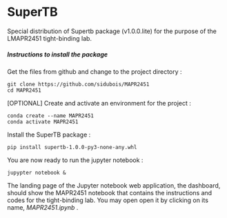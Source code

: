 # SuperTB
Special distribution of Supertb package (v1.0.0.lite) for the purpose of the LMAPR2451 tight-binding lab.

##### Instructions to install the package
Get the files from github and change to the project directory : 
```
git clone https://github.com/sidubois/MAPR2451
cd MAPR2451
```
[OPTIONAL] Create and activate an environment for the project :
```
conda create --name MAPR2451
conda activate MAPR2451
```
Install the SuperTB package : 
```
pip install supertb-1.0.0-py3-none-any.whl
```

You are now ready to run the jupyter notebook :
```
jupypter notebook &
```
The landing page of the Jupyter notebook web application, the dashboard, should show the MAPR2451 notebook that contains the instructions and codes for the tight-binding lab. You may open open it by clicking on its name, *MAPR2451.ipynb* .
